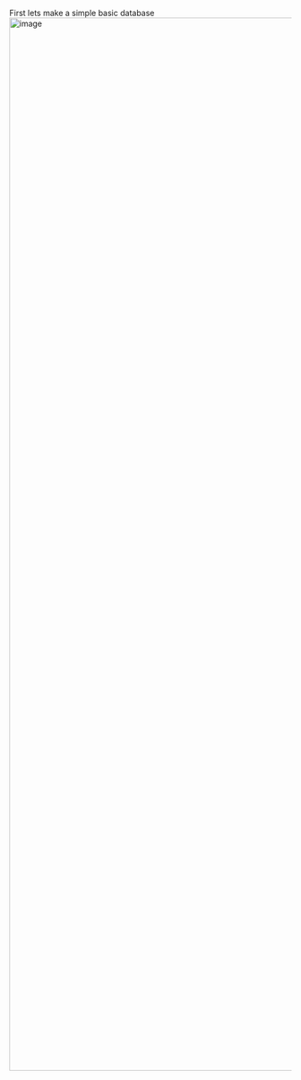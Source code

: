 
First lets make a simple basic database
<img width="2237" height="1880" alt="image" src="https://github.com/user-attachments/assets/69dcb291-5a4a-44ae-993c-c695d59691e6" />

